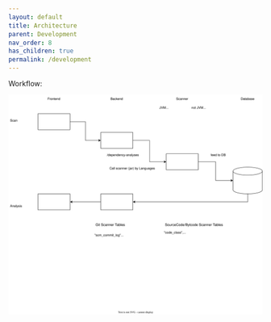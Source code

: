 ```yaml
---
layout: default
title: Architecture
parent: Development
nav_order: 8
has_children: true
permalink: /development
---
```


Workflow:

![](/assets/diagrams/ArchGuard.drawio.svg)

